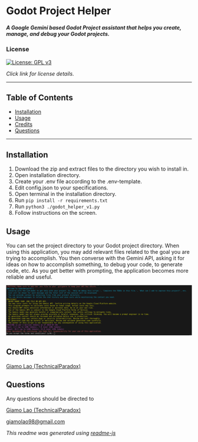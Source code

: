# Godot Project Helper
##### A Google Gemini based Godot Project assistant that helps you create, manage, and debug your Godot projects.
### License
[![License: GPL v3](https://img.shields.io/badge/License-GPLv3-blue.svg)](https://www.gnu.org/licenses/gpl-3.0)

*Click link for license details.*

---------------
## Table of Contents
* [Installation](#installation)
* [Usage](#usage)
* [Credits](#credits)
* [Questions](#questions)
---------------
## Installation
1. Download the zip and extract files to the directory you wish to install in.
2. Open installation directory.
3. Create your .env file according to the .env-template.
4. Edit config.json to your specifications.
5. Open terminal in the installation directory.
6. Run `pip install -r requirements.txt`
6. Run `python3 ./godot_helper_v1.py`
7. Follow instructions on the screen.
## Usage
You can set the project directory to your Godot project directory. When using this application, you may add relevant files related to the goal you are trying to accomplish. You then converse with the Gemini API, asking it for ideas on how to accomplish something, to debug your code, to generate code, etc. As you get better with prompting, the application becomes more reliable and useful.

![A image showing the startup message when launching the application.](images/readme.png)

## Credits
[Giamo Lao (TechnicalParadox)](technicalparadox.github.io)
## Questions
Any questions should be directed to 

[Giamo Lao (TechnicalParadox)](technicalparadox.github.io)

[giamolao98@gmail.com](mailto:technicalparadox.github.io)

*This readme was generated using [readme-js](https://github.com/TechnicalParadox/readme-js)*
